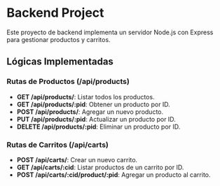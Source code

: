 # Backend Project

Este proyecto de backend implementa un servidor Node.js con Express para gestionar productos y carritos.

## Lógicas Implementadas

### Rutas de Productos (/api/products)

- **GET /api/products/**: Listar todos los productos.
- **GET /api/products/:pid**: Obtener un producto por ID.
- **POST /api/products/**: Agregar un nuevo producto.
- **PUT /api/products/:pid**: Actualizar un producto por ID.
- **DELETE /api/products/:pid**: Eliminar un producto por ID.

### Rutas de Carritos (/api/carts)

- **POST /api/carts/**: Crear un nuevo carrito.
- **GET /api/carts/:cid**: Listar productos de un carrito por ID.
- **POST /api/carts/:cid/product/:pid**: Agregar un producto al carrito.
